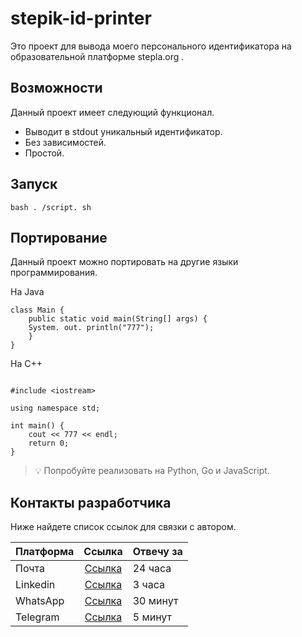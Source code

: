 # stepik-id-printer 


Это
проект для вывода моего персонального идентификатора на образовательной платформе stepla.org .

## Возможности

Данный проект имеет следующий функционал.

 * Выводит в stdout уникальный идентификатор.
 * Без зависимостей.
 * Простой.

## Запуск

```
bash . /script. sh
```

## Портирование

Данный проект можно портировать на другие языки программирования.

Ha Java

```
class Main {
    public static void main(String[] args) {
    System. out. println("777");
    }
}

```

На C++

```

#include <iostream>

using namespace std;

int main() {
    cout << 777 << endl;
    return 0;
}

```

> 💡 Попробуйте реализовать на Python, Go и JavaScript.


## Контакты разработчика

Ниже найдете список ссылок для связки с автором.

| Платформа     | Ссылка                                            | Отвечу за |
| ------------- |:-------------------------------------------------:|-----------|
| Почта         | [Ссылка](test@test.com)                           |24 часа    |
| Linkedin      | [Ссылка](https://markdownlivepreview.com/)        |3 часа     |
| WhatsApp      | [Ссылка](https://ru.hexlet.io/blog/posts/markdown)|30 минут   |
| Telegram      | [Ссылка](https://stepik.org/learn)                |5 минут    |

